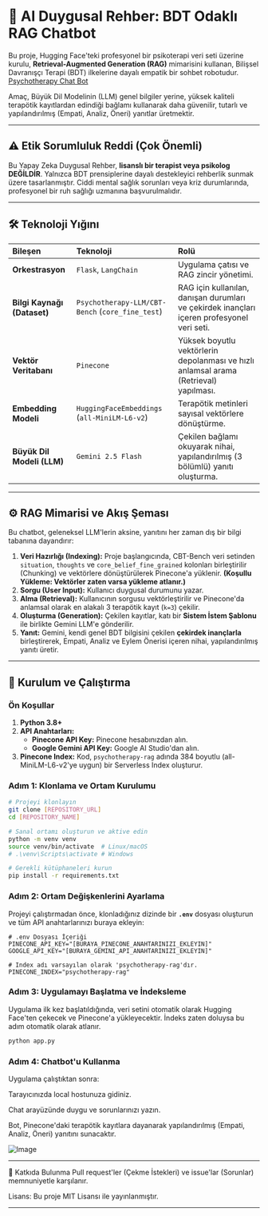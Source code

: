 # 💬 AI Duygusal Rehber: BDT Odaklı RAG Chatbot

Bu proje, Hugging Face'teki profesyonel bir psikoterapi veri seti üzerine kurulu, **Retrieval-Augmented Generation (RAG)** mimarisini kullanan, Bilişsel Davranışçı Terapi (BDT) ilkelerine dayalı empatik bir sohbet robotudur.
[Psychotherapy Chat Bot](https://psychotherapy-rag-chatbot.onrender.com/)

Amaç, Büyük Dil Modelinin (LLM) genel bilgiler yerine, yüksek kaliteli terapötik kayıtlardan edindiği bağlamı kullanarak daha güvenilir, tutarlı ve yapılandırılmış (Empati, Analiz, Öneri) yanıtlar üretmektir.

---

## ⚠️ Etik Sorumluluk Reddi (Çok Önemli)

Bu Yapay Zeka Duygusal Rehber, **lisanslı bir terapist veya psikolog DEĞİLDİR**. Yalnızca BDT prensiplerine dayalı destekleyici rehberlik sunmak üzere tasarlanmıştır. Ciddi mental sağlık sorunları veya kriz durumlarında, profesyonel bir ruh sağlığı uzmanına başvurulmalıdır.

---

## 🛠️ Teknoloji Yığını

| Bileşen | Teknoloji | Rolü |
| :--- | :--- | :--- |
| **Orkestrasyon**| `Flask`, `LangChain` | Uygulama çatısı ve RAG zincir yönetimi. |
| **Bilgi Kaynağı (Dataset)**| `Psychotherapy-LLM/CBT-Bench` (`core_fine_test`) | RAG için kullanılan, danışan durumları ve çekirdek inançları içeren profesyonel veri seti. |
| **Vektör Veritabanı**| `Pinecone` | Yüksek boyutlu vektörlerin depolanması ve hızlı anlamsal arama (Retrieval) yapılması. |
| **Embedding Modeli**| `HuggingFaceEmbeddings` (`all-MiniLM-L6-v2`) | Terapötik metinleri sayısal vektörlere dönüştürme. |
| **Büyük Dil Modeli (LLM)**| `Gemini 2.5 Flash` | Çekilen bağlamı okuyarak nihai, yapılandırılmış (3 bölümlü) yanıtı oluşturma. |

---

## ⚙️ RAG Mimarisi ve Akış Şeması

Bu chatbot, geleneksel LLM'lerin aksine, yanıtını her zaman dış bir bilgi tabanına dayandırır:

1.  **Veri Hazırlığı (Indexing):** Proje başlangıcında, CBT-Bench veri setinden `situation`, `thoughts` ve `core_belief_fine_grained` kolonları birleştirilir (Chunking) ve vektörlere dönüştürülerek Pinecone'a yüklenir. **(Koşullu Yükleme: Vektörler zaten varsa yükleme atlanır.)**
2.  **Sorgu (User Input):** Kullanıcı duygusal durumunu yazar.
3.  **Alma (Retrieval):** Kullanıcının sorgusu vektörleştirilir ve Pinecone'da anlamsal olarak en alakalı 3 terapötik kayıt (`k=3`) çekilir.
4.  **Oluşturma (Generation):** Çekilen kayıtlar, katı bir **Sistem İstem Şablonu** ile birlikte Gemini LLM'e gönderilir.
5.  **Yanıt:** Gemini, kendi genel BDT bilgisini çekilen **çekirdek inançlarla** birleştirerek, Empati, Analiz ve Eylem Önerisi içeren nihai, yapılandırılmış yanıtı üretir.

---

## 🚀 Kurulum ve Çalıştırma

### Ön Koşullar

1.  **Python 3.8+**
2.  **API Anahtarları:**
    * **Pinecone API Key:** Pinecone hesabınızdan alın.
    * **Google Gemini API Key:** Google AI Studio'dan alın.
3.  **Pinecone Index:** Kod, `psychotherapy-rag` adında 384 boyutlu (all-MiniLM-L6-v2'ye uygun) bir Serverless Index oluşturur.

### Adım 1: Klonlama ve Ortam Kurulumu

```bash
# Projeyi klonlayın
git clone [REPOSITORY_URL]
cd [REPOSITORY_NAME]

# Sanal ortamı oluşturun ve aktive edin
python -m venv venv
source venv/bin/activate  # Linux/macOS
# .\venv\Scripts\activate # Windows

# Gerekli kütüphaneleri kurun
pip install -r requirements.txt

```

### Adım 2: Ortam Değişkenlerini Ayarlama

Projeyi çalıştırmadan önce, klonladığınız dizinde bir **`.env`** dosyası oluşturun ve tüm API anahtarlarınızı buraya ekleyin:

```dotenv
# .env Dosyası İçeriği
PINECONE_API_KEY="[BURAYA_PINECONE_ANAHTARINIZI_EKLEYIN]"
GOOGLE_API_KEY="[BURAYA_GEMINI_API_ANAHTARINIZI_EKLEYIN]"

# Index adı varsayılan olarak 'psychotherapy-rag'dır.
PINECONE_INDEX="psychotherapy-rag"

```

### Adım 3: Uygulamayı Başlatma ve İndeksleme

Uygulama ilk kez başlatıldığında, veri setini otomatik olarak Hugging Face'ten çekecek ve Pinecone'a yükleyecektir. İndeks zaten doluysa bu adım otomatik olarak atlanır.

```bash
python app.py

```

### Adım 4: Chatbot'u Kullanma


Uygulama çalıştıktan sonra:

Tarayıcınızda local hostunuza gidiniz.

Chat arayüzünde duygu ve sorunlarınızı yazın.

Bot, Pinecone'daki terapötik kayıtlara dayanarak yapılandırılmış (Empati, Analiz, Öneri) yanıtını sunacaktır.

![Image](https://github.com/user-attachments/assets/e8261cf7-b78c-46e9-99e6-dcf1fd986f0e)

---

🤝 Katkıda Bulunma
Pull request'ler (Çekme İstekleri) ve issue'lar (Sorunlar) memnuniyetle karşılanır.

Lisans: Bu proje MIT Lisansı ile yayınlanmıştır.

---

